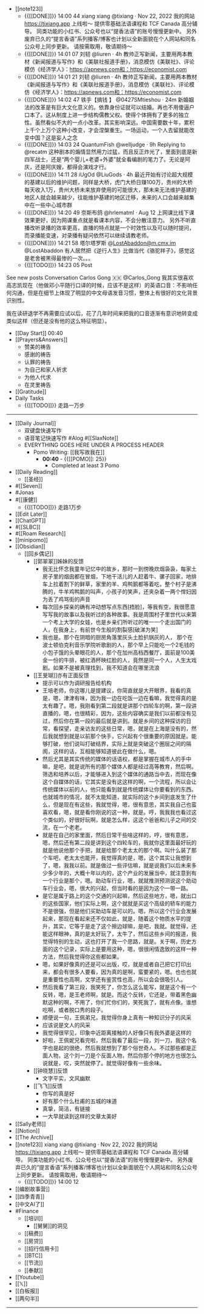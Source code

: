 - [[note123]]
    - {{[[DONE]]}} 14:00 44 
xiang xiang
@tixiang
·
Nov 22, 2022
我的网站 https://tixiang.app 上线啦～
提供零基础法语课程和 TCF Canada 高分辅导。
同类功能的小红书、公众号也以“提香法语”的账号慢慢更新中。
另外废弃已久的“提言香语”系列播客/博客也计划以全新面貌在个人网站和同名公众号上同步更新。
请按需取用，敬请期待～
    - {{[[DONE]]}} 14:01 07 刘韧
@liuren
·
4h
教帅正写新闻，主要用两本教材《新闻报道与写作》和《美联社报道手册》，消息模仿《美联社》、评论模仿《经济学人》：https://apnews.com和：https://economist.com
    - {{[[DONE]]}} 14:01 21 刘韧
@liuren
·
4h
教帅正写新闻，主要用两本教材《新闻报道与写作》和《美联社报道手册》，消息模仿《美联社》、评论模仿《经济学人》：https://apnews.com和：https://economist.com
    - {{[[DONE]]}} 14:02 47 铁手【搞钱 】
@0427SMtieshou
·
24m
新婚姻法的改革是有巨大文化意义的。依靠身份证就可以结婚。再也不用傻逼户口本了。这从制度上进一步结构儒教父权。使得个体拥有了更多的独立性。虽然看似不大的一点小改革。其实影响深远。中国需要数十年，累积上千个上万个这种小改变，才会涅槃重生。一场运动，一个人去留就能改变中国？这是妄人之念
    - {{[[DONE]]}} 14:03 24 QuantumFish
@welljudge
·
9h
Replying to 
@recatm
这种剧本的煽情显然用力过猛，而且反正炸光了，里面到底是新四军战士，还是“两个婴儿+老婆+外婆”就全看编剧的笔力了。无论是阿庆，还是阿庆嫂，都得会演戏才行。
    - {{[[DONE]]}} 14:11 28 iUgOd
@LiuGods
·
4h
最近开始有讨论超大规模的基建以后的维护问题，同样是大桥，虎门大桥日赚100万，贵州的大桥每天收入1万，贵州大桥未来放弃使用的可能很大，那未来无法维护基建的地区人就会越来越少，往能维护基建的地区迁移，未来的人口会越来越集中在一些中心城市群
    - {{[[DONE]]}} 14:20 49 
奈斯布鸽
@hrlematml
·
Aug 12
上网课比线下课效果更好，因为网课重点就是看课本内容，不会分散注意力。
另外不听直播改听录播的效率更高，直播的特点就是一个时效性以及可以随时提问，而录播能变速，对录播有疑问依然可以继续请教老师。
    - {{[[DONE]]}} 14:21 58 
塔尔塔罗斯 @LostAbaddon@m.cmx.im
@LostAbaddon
有人居然把《逆行人生》比做当代《骆驼祥子》，感觉这是老舍被黑得最惨的一次。。。
    - {{[[TODO]]}} 14:23 05 Post

See new posts
Conversation
Carlos Gong 🇽🇰
@Carlos_Gong
我其实很喜欢高志凯现在（他做邓小平随行口译的时候，应该不是这样）的英语口音：不影响任何沟通，但是在细节上体现了明显的中文母语发音习惯，整体上有很好的文化背景识别性。

我在读研退学不再需要应试以后，花了几年时间来把我的口音逐渐有意识地转变成类似这样（但还是没有他的这么特征明显）。
- [[Day Start]] 00:40
- [[Prayers&Answers]]
    - 赞美的祷告
    - 感谢的祷告
    - 认罪的祷告
    - 为自己和家人祈求
    - 为他人代求
    - 在灵里祷告
- [[Gratitude]]
- Daily Tasks
    - {{[[TODO]]}} 走路一万步
- ---
- [[Daily Journal]] 
    - 双键盘快速写作
    - 语音笔记快速写作 #Alog #[[SlaxNote]]
    - EVERYTHING GOES HERE UNDER A PROCESS HEADER
        - Pomo Writing: [[我写故我在]]
            - **00:40** - {{[[POMO]]: 25}}
                -  Completed at least 3 Pomo
- [[Daily Reading]]
    - [[圣经]]
- #[[Seven]]
- #Jonas 
- #[[康健]]
    - {{[[TODO]]}} 走路1万步
- [[Edit Later]]
- [[ChatGPT]]
- #[[SLBC]]
- #[[Roam Research]]
- [[minipomo]]
- [[Obsidian]]
    - [[回乡偶记]]
        - [[郭翠翠]]姊妹的反馈
            - 我无比怀念我童年记忆中的故乡，那时一到傍晚炊烟袅袅，每家土房子里的烟囱都在冒烟，下地干活儿的人赶着牛、骡子回家，地排车上拉着割下的鲜草，家里的羊、鸡鸭鹅都等着吃，整个村子是沸腾的，牛羊鸡鸭鹅的叫声，小孩子的笑声，还夹杂着一两个悍妇因为丢了鸡骂街的声音
            - 每次回乡探亲的确有冲动想写点东西[捂脸]，等我有空，我很愿意写写我的故事以及我听过的各种故事。我是周围村子里世代以来第一个考上大学的女娃，也是乡亲们所听过的唯一一个走出国门的人，在我身上，有前世今生般的割裂感[破涕为笑]
            - 我也是。那个在阴暗的厨房角落里灰头土脸扒锅灰的人， 那个在波士顿伯克利音乐学院听歌剧的人，那个早上只能吃一个2毛钱的小包子饿的头晕眼花的人，那个在加州高档西餐厅，面前是100美金一份的牛排，被红酒杯映红脸的人，竟然是同一个人，人生太戏剧。如果不是被真理找到，我不知道会在哪里流浪
        - [[王旻瑚]]亦有正面反馈
            - 提示可以作为调研报告给机构
            - 王培老师，你这哪儿是提建议，你简直就是大开眼界，我看的真是，嗯，津津有味，因为我一边在吃饭一边在看嘛，我觉得真的是太有趣了。嗯，我刚看到第二段就是讲那个四轮车的啊，第一段讲直播的，嗯，也很精彩，因为，这些内容确实是我们以前都没有见过，然后你在第一段的最后就是讲到。就是乡间的这种探访的日常，看探望，走亲访友的这些日常，嗯，就是在上海是没有的，然后我就想到就是以前那个快手，它兴起有个很重要的原因就是。能够打破，他们说叫打破结界，实际上就是突破这个圈层之间的隔阂，这样的话，互相能够知道彼此在做什么，嗯。
            - 然后尤其是其实传统的媒体的话语权，都是掌握在城市人的手中嘛，是吧，就是说所有的那个媒体人都是经过高等教育，然后啊。筛选和培养以后，才能够进入到这个媒体的通路当中去，而现在像这个自媒体的话，它其实是没有这这样的啊，一个流程，所以会让传统媒体以前的人，他只能看到就是传统媒体让你要看到的东西。也就城市的情况，就不太能知道，就实际的这个乡间到底发生了什么，但是现在有这些，我就觉得，嗯，很有意思，其实我自己也蛮喜欢看，嗯，就是看你刚说的这一种，就是。哼，我我我也看过这个类似的，好很好玩啊，就是怎么样，这这个爸爸和儿子之间的交流，在一个老老。
            - 就是在自己的家里面，然后日常干些啥这样的，哼，很有意思，嗯，然后还有第二段是讲到这个四轮车的，我就你这里面最好玩的就是他说他那个手把，就是给那个老太太的那个啊。叫什么装了那个车吧，老太太也能开，我觉得真的是，嗯，这个其实让我想到了，嗯，我我以前。就是做过一些评估嘛，就是说我们以后未来多少多少年的，大概十年以内的，这个产业的发展当中，就注意到有一个行业是那个，嗯。助动车行业，嗯，就就推测预测说这个助动车行业会，嗯，很大的兴起，但当时看的是因为这个一带一路。
            - 是它是属于路上的这个交通的兴起嘛，然后这些地方，嗯，就出口的这些国家，他们实际上啊，这个就就是买这个高级的轿车的能力不是很强，但是他们买助动车是可以的。嗯，所以这个行业会发展起来，那现在看起来还不仅如此，就是，随着这个物质水平的提升，其实，它等于是走了这个擦边球嘛，是吧，我就。就觉得，还能这样眼神，真的是太好玩了，太牛了，然后这些乡间的报道，我觉得特别的生动，这也打开了我一个思路，就是。关于啊，历史方面的这个记录，实际上是要用这种，嗯，很很闲情逸致的这样一种方法，然后我觉得你这些都如果。
            - 嗯，如果好像真的还是可以出版，哎，就是或者自己把它打印出来，都会有很多人要看，因为真的是啊，蛮要紧的，嗯。也也也就是重要性也高啊，文学还有鉴赏性也高，所以会会很吸引人。
            - 然后我看了第三段，我笑死了，你怎么这么能写，就是这个有一个反转，嗯，是王老师啊，就是。而这个反转，它还是，带着黑色幽默这种的啊，不用了，你们忙你们的，笑死我了，就有点像。谁想吃啊，或者脱口秀的段子。
            - 顺便说一句，王佩弟兄，我觉得你身上真有一种知识分子的风采
            - 应该说是文人的风采
            - 我觉得很罕见，印象中近距离接触的人好像只有我外婆是这样的
            - 好啦，王佩妮兄看完啦，然后我看了最后一段，刘一刀，我这个名字也是起的很绝，然后我就想到了那个俗世奇人。不过那些都是正面人物，这个刘一刀是个反面人物，然后你那个停的地方也很怎么说就是，哎，突然就停了。就觉得好像有一些余味。
        - [[钟晓慧]]反馈
            - 文字平实，文风幽默
        - [[飞飞]]反馈
            - 你写的真是好
            - 好有那个什么杜甫的五城的味道
            - 真挚，简洁，有链接
            - 一大早就读到这样的文章太美好
- [[Sally老师]]
- [[Notion]]
- [[The Archive]]
- [[note123]]
xiang xiang
@tixiang
·
Nov 22, 2022
我的网站 https://tixiang.app 上线啦～
提供零基础法语课程和 TCF Canada 高分辅导。
同类功能的小红书、公众号也以“提香法语”的账号慢慢更新中。
另外废弃已久的“提言香语”系列播客/博客也计划以全新面貌在个人网站和同名公众号上同步更新。
请按需取用，敬请期待～
    - {{[[TODO]]}} 14:00 12 
- [[编剧故事营]]
- [[四季青青]]
- [[中文AI了]]
- #Finance
    - [[培训]]
        - [[舅舅]]的洞见
    - [[稿费]]
    - [[房贷]]
    - [[招行信用卡]]
    - [[BTC]]
    - [[节流]]
    - [[奉献]]
- [[Youtube]]
- [[𝕏]]
- [[白板报]]
- [[两句半]]
- ---
